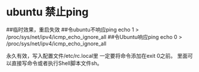 # ubuntu 禁止ping

##临时效果，重启失效
##令ubuntu不响应ping 
echo 1 > /proc/sys/net/ipv4/icmp_echo_ignore_all 
##令Ubuntu响应ping 
echo 0 > /proc/sys/net/ipv4/icmp_echo_ignore_all 


永久有效，写入配置文件/etc/rc.local里
一定要将命令添加在exit 0之前。
里面可以直接写命令或者执行Shell脚本文件sh。